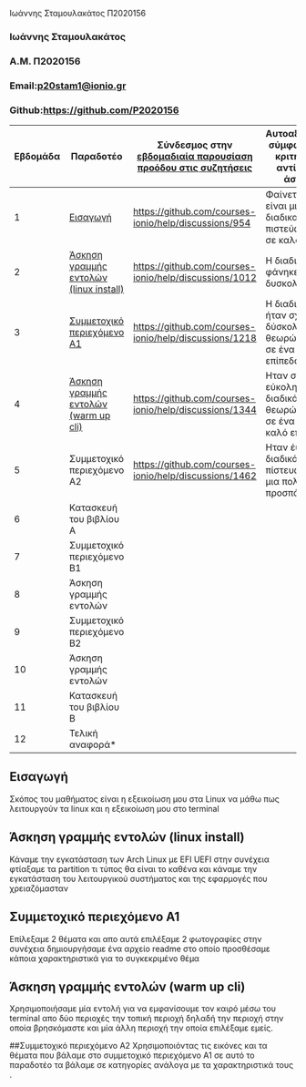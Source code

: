 Ιωάννης Σταμουλακάτος Π2020156
### Ιωάννης Σταμουλακάτος
### A.M. Π2020156
### Email:p20stam1@ionio.gr
### Github:https://github.com/P2020156


| Εβδομάδα | Παραδοτέο | Σύνδεσμος στην [εβδομαδιαία παρουσίαση προόδου στις συζητήσεις](https://github.com/courses-ionio/help/discussions/categories/show-and-tell) | Αυτοαξιολόγηση σύμφωνα με τα κριτήρια της αντίστοιχης άσκησης |
| --- | --- | --- | --- |
| 1 | [Εισαγωγή](https://github.com/P2020156/hci/tree/2020156/projects/2020156#%CE%B5%CE%B9%CF%83%CE%B1%CE%B3%CF%89%CE%B3%CE%AE) | https://github.com/courses-ionio/help/discussions/954| Φαίνεται να είναι μια εύκολη διαδικασία και πιστεύω οτι είναι σε καλό επίπεδο |
| 2 | [Άσκηση γραμμής εντολών (linux install)](https://github.com/P2020156/hci/blob/2020156/projects/2020156/README.MD#%CE%AC%CF%83%CE%BA%CE%B7%CF%83%CE%B7-%CE%B3%CF%81%CE%B1%CE%BC%CE%BC%CE%AE%CF%82-%CE%B5%CE%BD%CF%84%CE%BF%CE%BB%CF%8E%CE%BD-linux-install) |https://github.com/courses-ionio/help/discussions/1012| Η διαδικασία μου φάνηκε μέτριας δυσκολίας |
| 3 | [Συμμετοχικό περιεχόμενο A1](https://github.com/P2020156/hci/blob/2020156/projects/2020156/README.MD#%CF%83%CF%85%CE%BC%CE%BC%CE%B5%CF%84%CE%BF%CF%87%CE%B9%CE%BA%CF%8C-%CF%80%CE%B5%CF%81%CE%B9%CE%B5%CF%87%CF%8C%CE%BC%CE%B5%CE%BD%CE%BF-%CE%B11)|https://github.com/courses-ionio/help/discussions/1218 |Η διαδικάσια ήταν σχετικά δύσκολη αλλά θεωρώ οτι είναι σε ένα καλό επίπεδο|
| 4 | [Άσκηση γραμμής εντολών (warm up cli)](https://github.com/P2020156/hci/blob/2020156/projects/2020156/README.MD#%CE%AC%CF%83%CE%BA%CE%B7%CF%83%CE%B7-%CE%B3%CF%81%CE%B1%CE%BC%CE%BC%CE%AE%CF%82-%CE%B5%CE%BD%CF%84%CE%BF%CE%BB%CF%8E%CE%BD-warm-up-cli) |https://github.com/courses-ionio/help/discussions/1344 |Ηταν σχετικά εύκολη σαν διαδικάσια και θεωρώ οτι είναι σε ένα πολύ καλό επίπεδο|
| 5 | Συμμετοχικό περιεχόμενο A2 |https://github.com/courses-ionio/help/discussions/1462|Ηταν έυκολη διαδικάσια και πίστευω οτι ήταν μια πολλή καλή προσπάθεια|
| 6 | Κατασκευή του βιβλίου Α | | |
| 7 | Συμμετοχικό περιεχόμενο B1 | | |
| 8 | Άσκηση γραμμής εντολών | | |
| 9 | Συμμετοχικό περιεχόμενο B2 | | |
| 10 | Άσκηση γραμμής εντολών | | |
| 11 | Κατασκευή του βιβλίου Β | | |
| 12 | Τελική αναφορά* | | |



## Εισαγωγή
Σκόπος του μαθήματος είναι η εξεικοίωση μου στα Linux να μάθω πως λειτουργούν τα linux και η εξεικοίωση μου στο terminal

## Άσκηση γραμμής εντολών (linux install)
Κάναμε την εγκατάσταση των Arch Linux με EFI UEFI στην συνέχεια φτίαξαμε τα partition τι τύπος θα είναι το καθένα και κάναμε την εγκατάσταση του λειτουργικού συστήματος και της εφαρμογές που χρειαζόμασταν

## Συμμετοχικό περιεχόμενο Α1
 Επίλεξαμε 2 θέματα και απο αυτά επιλέξαμε 2 φωτογραφίες στην συνέχεια δημιουργήσαμε ένα αρχείο readme στο οποίο προσθέσαμε κάποια χαρακτηριστικά για το συγκεκριμένο θέμα 
 
 ## Άσκηση γραμμής εντολών (warm up cli)
  Χρησιμοποιήσαμε μία εντολή για να εμφανίσουμε τον καιρό μέσω του terminal απο δύο περιοχές την τοπική περιοχή δηλαδή την περιοχή στην οποία βρησκόμαστε και μία άλλη περιοχή την οποία επιλέξαμε εμείς.
  
  ##Συμμετοχικό περιεχόμενο Α2
  Χρησιμοποιόντας τις εικόνες και τα θέματα που βάλαμε στο συμμετοχικό περιεχόμενο Α1 σε αυτό το παραδοτέο τα βάλαμε σε κατηγορίες ανάλογα με τα χαρακτηριστικά τους .
